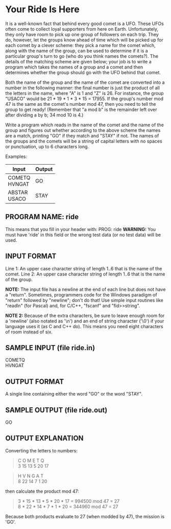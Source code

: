 # Your Ride Is Here

It is a well-known fact that behind every good comet is a UFO. These UFOs often come to collect loyal supporters from here on Earth. Unfortunately, they only have room to pick up one group of followers on each trip. They do, however, let the groups know ahead of time which will be picked up for each comet by a clever scheme: they pick a name for the comet which, along with the name of the group, can be used to determine if it is a particular group's turn to go (who do you think names the comets?). The details of the matching scheme are given below; your job is to write a program which takes the names of a group and a comet and then determines whether the group should go with the UFO behind that comet.

Both the name of the group and the name of the comet are converted into a number in the following manner: the final number is just the product of all the letters in the name, where "A" is 1 and "Z" is 26. For instance, the group "USACO" would be 21 * 19 * 1 * 3 * 15 = 17955. If the group's number mod 47 is the same as the comet's number mod 47, then you need to tell the group to get ready! (Remember that "a mod b" is the remainder left over after dividing a by b; 34 mod 10 is 4.)

Write a program which reads in the name of the comet and the name of the group and figures out whether according to the above scheme the names are a match, printing "GO" if they match and "STAY" if not. The names of the groups and the comets will be a string of capital letters with no spaces or punctuation, up to 6 characters long.

Examples:

Input	| Output
------|------
COMETQ<br/>HVNGAT | GO
ABSTAR<br/>USACO | STAY

## PROGRAM NAME: ride

This means that you fill in your header with:
PROG: ride
**WARNING:** You must have 'ride' in this field or the wrong test data (or no test data) will be used.

## INPUT FORMAT

Line 1:	An upper case character string of length 1..6 that is the name of the comet.
Line 2:	An upper case character string of length 1..6 that is the name of the group.

**NOTE:** The input file has a newline at the end of each line but does not have a "return". Sometimes, programmers code for the Windows paradigm of "return" followed by "newline"; don't do that! Use simple input routines like "readln" (for Pascal) and, for C/C++, "fscanf" and "fid>>string".

**NOTE 2:** Because of the extra characters, be sure to leave enough room for a 'newline' (also notated as '\n') and an end of string character ('\0') if your language uses it (as C and C++ do). This means you need eight characters of room instead of six.

## SAMPLE INPUT (file ride.in)

COMETQ<br/>
HVNGAT

## OUTPUT FORMAT

A single line containing either the word "GO" or the word "STAY".

## SAMPLE OUTPUT (file ride.out)

GO
## OUTPUT EXPLANATION

Converting the letters to numbers:
> C	O	M	E	T	Q
> <br/>3	15	13	5	20	17

> H	V	N	G	A	T
> <br/>8	22	14	7	1	20

then calculate the product mod 47:
> 3 * 15 * 13 * 5 * 20 * 17 = 994500 mod 47 = 27
> <br/>8 * 22 * 14 * 7 *  1 * 20 = 344960 mod 47 = 27

Because both products evaluate to 27 (when modded by 47), the mission is 'GO'.
